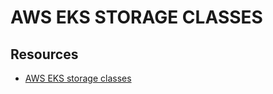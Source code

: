 # AWS EKS STORAGE CLASSES

## Resources

- [AWS EKS storage classes](https://docs.aws.amazon.com/eks/latest/userguide/storage-classes.html)
